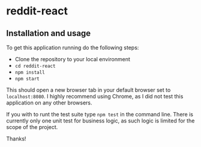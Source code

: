 # reddit-react

## Installation and usage
To get this application running do the following steps:
- Clone the repository to your local environment
- `cd reddit-react`
- `npm install`
- `npm start`

This should open a new browser tab in your default browser set to `localhost:8080`.
I highly recommend using Chrome, as I did not test this application on any other browsers.

If you with to runt the test suite type `npm test` in the command line. 
There is currently only one unit test for business logic, as such logic is limited for the scope of the project.

Thanks!
